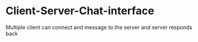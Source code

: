 # Client-Server-Chat-interface
Multiple client can connect and message to the server and server responds back
